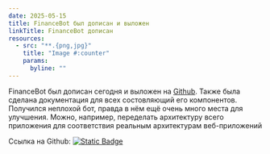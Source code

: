 ```yaml
---
date: 2025-05-15
title: FinanceBot был дописан и выложен
linkTitle: FinanceBot дописан
resources:
  - src: "**.{png,jpg}"
    title: "Image #:counter"
    params:
      byline: ""
---
```

FinanceBot был дописан сегодня и выложен на [Github](https://github.com/zertmark/bot_for_practice). Также была сделана документация для всех состовляющий его компонентов. Получился неплохой бот, правда в нём ещё очень много места для улучшения. Можно, например, переделать архитектуру всего приложения для соответствия реальным архитектурам веб-приложений

Ссылка на Github:
[![Static Badge](https://img.shields.io/badge/FinanceBot-_-black?logo=github&logoColor=white&labelColor=black)](https://github.com/zertmark/bot_for_practice)